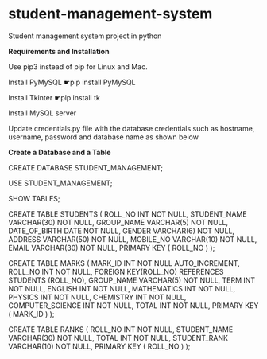 # student-management-system
Student management system project in python

****Requirements and Installation****

Use pip3 instead of pip for Linux and Mac.

Install PyMySQL
☛pip install PyMySQL

Install Tkinter
☛pip install tk

Install MySQL server

Update credentials.py file with the database credentials such as hostname, username, password and database name as shown below

****Create a Database and a Table****

CREATE DATABASE STUDENT_MANAGEMENT;

USE STUDENT_MANAGEMENT;

SHOW TABLES;

CREATE TABLE STUDENTS (
	ROLL_NO INT NOT NULL,
	STUDENT_NAME VARCHAR(30) NOT NULL,
	GROUP_NAME VARCHAR(5) NOT NULL,
	DATE_OF_BIRTH DATE NOT NULL,
	GENDER VARCHAR(6) NOT NULL,
	ADDRESS VARCHAR(50) NOT NULL,
	MOBILE_NO VARCHAR(10) NOT NULL,
	EMAIL VARCHAR(30) NOT NULL,
	PRIMARY KEY ( ROLL_NO )
);

CREATE TABLE MARKS (
	MARK_ID INT NOT NULL AUTO_INCREMENT,
    ROLL_NO INT NOT NULL,
	FOREIGN KEY(ROLL_NO) REFERENCES STUDENTS (ROLL_NO),
    GROUP_NAME VARCHAR(5) NOT NULL,
    TERM INT NOT NULL,
	ENGLISH INT NOT NULL,
	MATHEMATICS INT NOT NULL,
	PHYSICS INT NOT NULL,
	CHEMISTRY INT NOT NULL,
	COMPUTER_SCIENCE INT NOT NULL,
	TOTAL INT NOT NULL,
	PRIMARY KEY ( MARK_ID )
);

CREATE TABLE RANKS (
    ROLL_NO INT NOT NULL,
	STUDENT_NAME VARCHAR(30) NOT NULL,
	TOTAL INT NOT NULL,
	STUDENT_RANK VARCHAR(10) NOT NULL,
	PRIMARY KEY ( ROLL_NO )
);
